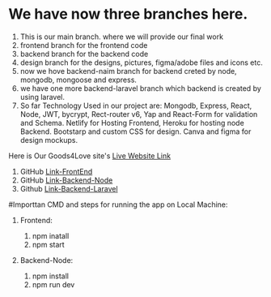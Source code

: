 # We have now three branches here.

1. This is our main branch. where we will provide our final work
2. frontend branch for the frontend code
3. backend branch for the backend code
4. design branch for the designs, pictures, figma/adobe files and icons etc.
5. now we hove backend-naim branch for backend creted by node, mongodb, mongoose and express.
6. we have one more backend-laravel branch which backend is created by using laravel.
7. So far Technology Used in our project are: Mongodb, Express, React, Node, JWT, bycrypt, Rect-router v6, Yap and React-Form for validation and Schema. Netlify for Hosting Frontend, Heroku for hosting node Backend. Bootstarp and custom CSS for design. Canva and figma for design mockups.

Here is Our Goods4Love site's [Live Website Link](https://goods4love.netlify.app/)

1. GitHub [Link-FrontEnd](https://github.com/NaimulAlam/goods4love/tree/frontend)
2. GitHub [Link-Backend-Node](https://github.com/NaimulAlam/goods4love/tree/backend-naim)
3. Github [Link-Backend-Laravel](https://github.com/NaimulAlam/goods4love/tree/backend-laravel)

#Importtan CMD and steps for running the app on Local Machine:

1. Frontend:

   1. npm inatall
   2. npm start

2. Backend-Node:

   1. npm install
   2. npm run dev
